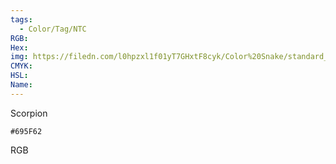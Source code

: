 ```yaml
---
tags:
  - Color/Tag/NTC
RGB:
Hex:
img: https://filedn.com/l0hpzxl1f01yT7GHxtF8cyk/Color%20Snake/standard_csv_to_svg/%23/695F62.svg
CMYK:
HSL:
Name:
---
```

Scorpion
```palette
#695F62
```
RGB
